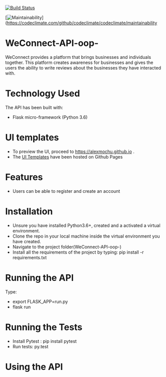 [![Build Status](https://travis-ci.org/alexmochu/WeConnect-API-oop-.svg?branch=api)](https://travis-ci.org/alexmochu/WeConnect-API-oop-)

[![Maintainability](https://api.codeclimate.com/v1/badges/a99a88d28ad37a79dbf6/maintainability)](https://codeclimate.com/github/codeclimate/codeclimate/maintainability 

# WeConnect-API-oop-
WeConnect provides a platform that brings businesses and individuals together. This platform creates awareness for businesses and gives the users the ability to write reviews about the businesses they have interacted with.  

# Technology Used
The API has been built with:
- Flask micro-framework (Python 3.6)

# UI templates
- To preview the UI, proceed to https://alexmochu.github.io .
- The <a href="https://github.com/alexmochu/alexmochu.github.io">UI Templates</a> have been hosted on Github Pages

# Features
- Users can be able to register and create an account

# Installation
- Unsure you have installed Python3.6+, created and a activated a virtual environment.
- Clone the repo in your local machine inside the virtual environment you have created.
- Navigate to the project folder(WeConnect-API-oop-)
- Install all the requirements of the project by typing:
pip install -r requirements.txt

# Running the API
Type:
- export FLASK_APP=run.py
- flask run

# Running the Tests
- Install Pytest : pip install pytest
- Run tests: py.test

# Using the API

